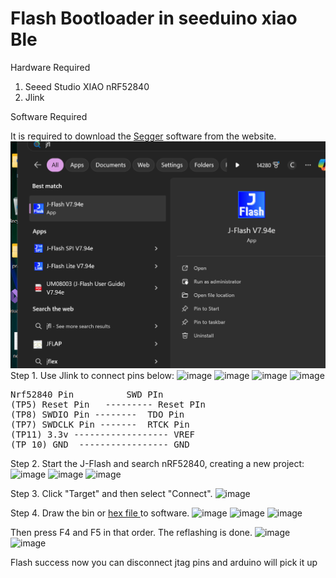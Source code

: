 # Flash Bootloader in seeduino xiao Ble 

Hardware Required

1. Seeed Studio XIAO nRF52840
2. Jlink

Software Required

It is required to download the <a href="https://www.segger.com/downloads/jlink/" target="_blank" rel="noopener noreferrer">Segger</a> software from the website.
![image](https://github.com/Embeddronics-ltd/Flashing-Bootloader-Xiao-BlE/blob/main/Screenshot%202024-04-16%20131451.png)
Step 1. Use Jlink to connect pins below:
![image](https://github.com/Embeddronics-ltd/xiaoblebootloader/assets/46509741/e503822b-7fe8-4379-86ed-82a7f034a2d2)
![image](https://github.com/Embeddronics-ltd/Flashing-Bootloader-Xiao-BlE/assets/46509741/d9331cde-11f3-478e-85b4-8a33ca1b2a0b)
![image](https://github.com/Embeddronics-ltd/Flashing-Bootloader-Xiao-BlE/assets/46509741/ca779767-a386-4198-a1a4-db977ce1bde2)
![image](https://github.com/Embeddronics-ltd/Flashing-Bootloader-Xiao-BlE/assets/46509741/9997144f-b4b0-49f8-882a-7e3868d3ff5f)
<div>
<pre>
Nrf52840 Pin          SWD PIn
(TP5) Reset Pin   --------- Reset PIn 
(TP8) SWDIO Pin --------  TDO Pin
(TP7) SWDCLK Pin -------  RTCK Pin 
(TP11) 3.3v ------------------ VREF 
(TP 10) GND  ----------------- GND 
</pre>
</div>



Step 2. Start the J-Flash and search nRF52840, creating a new project:
![image](https://github.com/Embeddronics-ltd/Flashing-Bootloader-Xiao-BlE/assets/46509741/affd0f12-77d9-43f0-8f81-b7111e4b45f6)
![image](https://github.com/Embeddronics-ltd/Flashing-Bootloader-Xiao-BlE/assets/46509741/6d874d10-e791-4111-9e7a-0edc1129ea55)
![image](https://github.com/Embeddronics-ltd/Flashing-Bootloader-Xiao-BlE/assets/46509741/0809b48d-7646-4906-bfcd-97dbd2147437)


Step 3. Click "Target" and then select "Connect".
![image](https://github.com/Embeddronics-ltd/xiaoblebootloader/assets/46509741/0ee9d755-9b52-4668-b27e-4ee7660cdd94)

Step 4. Draw the bin or <a href="https://github.com/Embeddronics-ltd/xiaoblebootloader/blob/main/Seeed_XIAO_nRF52840_Sense_bootloader-0.6.1_s140_7.3.0.hex" target="_blank" rel="noopener noreferrer">hex file </a> to software. 
![image](https://github.com/Embeddronics-ltd/Flashing-Bootloader-Xiao-BlE/assets/46509741/feec2cff-8ed9-4cf8-9787-a429d3ad1619)
![image](https://github.com/Embeddronics-ltd/Flashing-Bootloader-Xiao-BlE/assets/46509741/122f060a-36f7-42fa-842e-6aa6673a5e1a)
![image](https://github.com/Embeddronics-ltd/Flashing-Bootloader-Xiao-BlE/assets/46509741/dc872e5c-1d6d-4c69-b43a-7e5efa612edb)




Then press F4 and F5 in that order. The reflashing is done.
![image](https://github.com/Embeddronics-ltd/Flashing-Bootloader-Xiao-BlE/assets/46509741/b7a91537-a968-4b94-93de-bd2836067a66)
![image](https://github.com/Embeddronics-ltd/Flashing-Bootloader-Xiao-BlE/assets/46509741/8657fe18-a2c7-4323-b70a-e26f318ceeef)

Flash success now you can disconnect jtag pins and arduino will pick it up 


